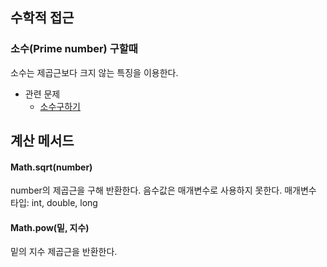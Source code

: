 ## 수학적 접근
### 소수(Prime number) 구할때
소수는 제곱근보다 크지 않는 특징을 이용한다. 
- 관련 문제
    - [소수구하기](https://github.com/TheCopiens/algorithm-study/blob/master/source/ohhako/200207_string4.md)

## 계산 메서드
#### Math.sqrt(number)
number의 제곱근을 구해 반환한다. 음수값은 매개변수로 사용하지 못한다.
매개변수 타입: int, double, long <br> 
#### Math.pow(밑, 지수)
밑의 지수 제곱근을 반환한다.